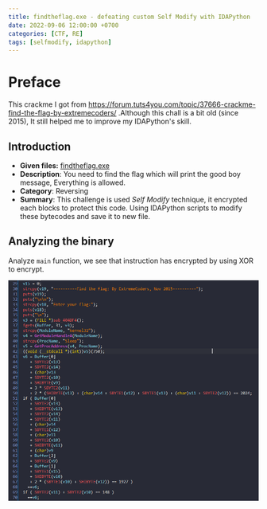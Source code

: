 ```yaml
---
title: findtheflag.exe - defeating custom Self Modify with IDAPython
date: 2022-09-06 12:00:00 +0700
categories: [CTF, RE]
tags: [selfmodify, idapython]     
---
```

# Preface

This crackme I got from https://forum.tuts4you.com/topic/37666-crackme-find-the-flag-by-extremecoders/ .Although this chall is a bit old (since 2015), It still helped me to improve my IDAPython's skill.

## Introduction

* **Given files:** [findtheflag.exe](https://github.com/MrEn1gma/Writeups/blob/main/Unpack%20me%20if%20you%20can/findtheflag.exe?raw=true)
* **Description**: You need to find the flag which will print the good boy message, Everything is allowed.
* **Category**: Reversing
* **Summary**: This challenge is used *Self Modify* technique, it encrypted each blocks to protect this code. Using IDAPython scripts to modify these bytecodes and save it to new file.

## Analyzing the binary

Analyze `main` function, we see that instruction has encrypted by using XOR to encrypt.

![main](/assets/img/findtheflag_img/before_dec_main.png)

